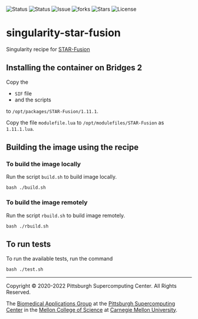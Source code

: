 ![Status](https://github.com/pscedu/singularity-star-fusion/actions/workflows/main.yml/badge.svg)
![Status](https://github.com/pscedu/singularity-star-fusion/actions/workflows/pretty.yml/badge.svg)
![Issue](https://img.shields.io/github/issues/pscedu/singularity-star-fusion)
![forks](https://img.shields.io/github/forks/pscedu/singularity-star-fusion)
![Stars](https://img.shields.io/github/stars/pscedu/singularity-star-fusion)
![License](https://img.shields.io/github/license/pscedu/singularity-star-fusion)

# singularity-star-fusion
Singularity recipe for [STAR-Fusion](https://github.com/STAR-Fusion/STAR-Fusion)

## Installing the container on Bridges 2
Copy the

* `SIF` file
* and the scripts

to `/opt/packages/STAR-Fusion/1.11.1`.

Copy the file `modulefile.lua` to `/opt/modulefiles/STAR-Fusion` as `1.11.1.lua`.

## Building the image using the recipe

### To build the image locally
Run the script `build.sh` to build image locally.

```
bash ./build.sh
````

### To build the image remotely
Run the script `rbuild.sh` to build image remotely.

```
bash ./rbuild.sh
```

## To run tests
To run the available tests, run the command

```
bash ./test.sh
```

---
Copyright © 2020-2022 Pittsburgh Supercomputing Center. All Rights Reserved.

The [Biomedical Applications Group](https://www.psc.edu/biomedical-applications/) at the [Pittsburgh Supercomputing Center](http://www.psc.edu) in the [Mellon College of Science](https://www.cmu.edu/mcs/) at [Carnegie Mellon University](http://www.cmu.edu).
